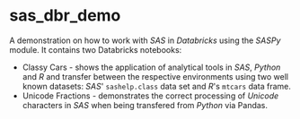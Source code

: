 # sas_dbr_demo

A demonstration on how to work with *SAS* in *Databricks* using the *SASPy* module. It contains two Databricks notebooks:

* Classy Cars - shows the application of analytical tools in *SAS*, *Python* and *R* and transfer between the respective environments using two well known datasets: *SAS*' `sashelp.class` data set and *R*'s `mtcars` data frame.
* Unicode Fractions - demonstrates the correct processing of *Unicode* characters in *SAS* when being transfered from *Python* via Pandas. 

